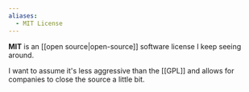 ```yaml
---
aliases:
  - MIT License
---
```

**MIT** is an [[open source|open-source]] software license I keep seeing around.

I want to assume it's less aggressive than the [[GPL]] and allows for companies to close the source a little bit.